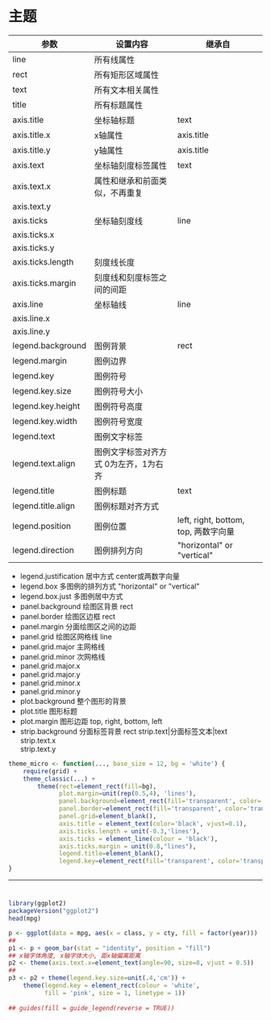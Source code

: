 # 主题


参数|设置内容|继承自
-|-|-
line|所有线属性 	 
rect|所有矩形区域属性 	 
text|所有文本相关属性 	 
title|所有标题属性 	 
axis.title|坐标轴标题|text
axis.title.x|x轴属性|axis.title
axis.title.y|y轴属性|axis.title
axis.text|坐标轴刻度标签属性|text
axis.text.x|属性和继承和前面类似，不再重复 	 
axis.text.y|	  	 
axis.ticks|坐标轴刻度线|line
axis.ticks.x| 	  	 
axis.ticks.y|	  	 
axis.ticks.length|刻度线长度 	 
axis.ticks.margin|刻度线和刻度标签之间的间距 	 
axis.line|坐标轴线|line
axis.line.x| 
axis.line.y|	  	 
legend.background|图例背景|rect
legend.margin|图例边界 	 
legend.key|图例符号 	 
legend.key.size|图例符号大小 	 
legend.key.height|图例符号高度 	 
legend.key.width|图例符号宽度 	 
legend.text|图例文字标签 	 
legend.text.align|图例文字标签对齐方式 	0为左齐，1为右齐
legend.title|图例标题|text
legend.title.align| 	图例标题对齐方式 	 
legend.position| 	图例位置| 	left, right, bottom, top, 两数字向量
legend.direction| 	图例排列方向| 	"horizontal" or "vertical"
- legend.justification 	居中方式 	center或两数字向量
- legend.box 	多图例的排列方式 	"horizontal" or "vertical"
- legend.box.just 	多图例居中方式 	 
- panel.background 	绘图区背景 	rect
- panel.border 	绘图区边框 	rect
- panel.margin 	分面绘图区之间的边距 	 
- panel.grid 	绘图区网格线 	line
- panel.grid.major 	主网格线 	 
- panel.grid.minor 	次网格线 	 
- panel.grid.major.x 	  	 
- panel.grid.major.y 	  	 
- panel.grid.minor.x 	  	 
- panel.grid.minor.y 	  	 
- plot.background 	整个图形的背景 	 
- plot.title 	图形标题 	 
- plot.margin 	图形边距 	top, right, bottom, left
- strip.background 	分面标签背景 	rect
strip.text|分面标签文本|text
strip.text.x 	  	 
strip.text.y



```r
theme_micro <- function(..., base_size = 12, bg = 'white') {
    require(grid) +
    theme_classic(...) +
        theme(rect=element_rect(fill=bg),
              plot.margin=unit(rep(0.5,4), 'lines'),
              panel.background=element_rect(fill='transparent', color='transparent'),
              panel.border=element_rect(fill='transparent', color='transparent'),
              panel.grid=element_blank(),
              axis.title = element_text(color='black', vjust=0.1),
              axis.ticks.length = unit(-0.3,'lines'),
              axis.ticks = element_line(colour = 'black'),
              axis.ticks.margin = unit(0.8,"lines"),
              legend.title=element_blank(),
              legend.key=element_rect(fill='transparent', color='transparent'))
}

```
----
# 
```r
library(ggplot2)
packageVersion("ggplot2")
head(mpg)
```
```r
p <- ggplot(data = mpg, aes(x = class, y = cty, fill = factor(year)))
## 
p1 <- p + geom_bar(stat = "identity", position = "fill")
## x轴字体角度, x轴字体大小, 距x轴偏离距离
p2 <- theme(axis.text.x=element_text(angle=90, size=8, vjust = 0.5))
## 
p3 <- p2 + theme(legend.key.size=unit(.4,'cm')) +
    theme(legend.key = element_rect(colour = 'white',
          fill = 'pink', size = 1, linetype = 1))
          
## guides(fill = guide_legend(reverse = TRUE))
```
